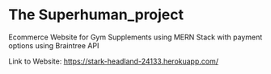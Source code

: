 # The Superhuman_project
Ecommerce Website for Gym Supplements using MERN Stack with payment options using Braintree API


Link to Website: https://stark-headland-24133.herokuapp.com/
